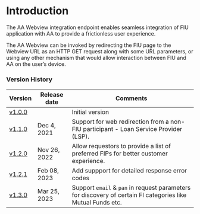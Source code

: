 # Introduction

The AA Webview integration endpoint enables seamless integration of FIU application with AA to provide a frictionless user experience.

The AA Webview can be invoked by redirecting the FIU page to the Webview URL as an HTTP GET request along with some URL parameters, or using any other mechanism that would allow interaction between FIU and AA on the user’s device.

### Version History

| Version                                                                  | Release date | Comments                                                                                                    |
| ------------------------------------------------------------------------ | ------------ | ----------------------------------------------------------------------------------------------------------- |
| [v1.0.0](https://sahamati.gitbook.io/aa-redirection-guidelines/v/1.0.0/) |              | Initial version                                                                                             |
| [v1.1.0](https://sahamati.gitbook.io/aa-redirection-guidelines/v/1.1.0/) | Dec 4, 2021  | Support for web redirection from a non-FIU participant - Loan Service Provider (LSP).                       |
| [v1.2.0](https://sahamati.gitbook.io/aa-redirection-guidelines/v/1.2.0/) | Nov 26, 2022 | Allow requestors to provide a list of preferred FIPs for better customer experience.                        |
| [v1.2.1](https://sahamati.gitbook.io/aa-redirection-guidelines/v/1.2.1/) | Feb 08, 2023 | Add suppport for detailed response error codes                                                              |
| [v1.3.0](https://sahamati.gitbook.io/aa-redirection-guidelines/v/1.3.0/) | Mar 25, 2023 | Support `email` & `pan` in request parameters for discovery of certain FI categories like Mutual Funds etc. |
